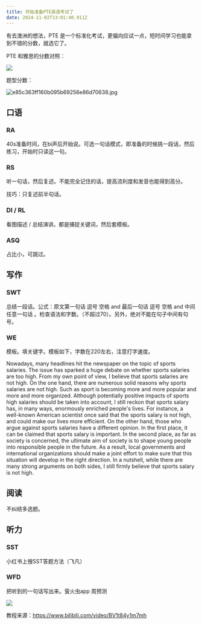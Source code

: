 ```yaml
---
title: 开始准备PTE英语考试了
date: 2024-11-02T13:01:40.911Z
---
```





有去澳洲的想法，PTE 是一个标准化考试，更偏向应试一点，短时间学习也能拿到不错的分数，就选它了。

PTE 和雅思的分数对照：

![](https://img.jasonleehere.com/202411012218259.png)

题型分数：

![e85c363ff160b095b69256e86d70638.jpg](https://img.jasonleehere.com/e85c363ff160b095b69256e86d70638.jpg)

## 口语

### RA

40s准备时间，在bi声后开始说。可选一句话模式，即准备的时候挑一段话，然后练习，开始时只读这一句。

### RS

听一句话，然后复述。不能完全记住的话，提高流利度和发音也能得到高分。

技巧：只复述前半句话。

### DI / RL

看图描述 / 总结演讲。都是捕捉关键词，然后套模板。

### ASQ

占比小，可跳过。

## 写作

### SWT

总结一段话。公式：原文第一句话 逗号 空格 and 最后一句话 逗号 空格 and 中间任意一句话 。检查语法和字数。（不超过70）。另外，绝对不能在句子中间有句号。

### WE

模板。填关键字。模板如下，字数在220左右，注意打字速度。

Nowadays, many headlines hit the newspaper on the topic of sports salaries. The issue has sparked a huge debate on whether sports salaries are too high. From my own point of view, I believe that sports salaries are not high.
On the one hand, there are numerous solid reasons why sports salaries are not high. Such as sport is becoming more and more popular and more and more organized. Although potentially positive impacts of sports high salaries should be taken into account, I still reckon that sports salary has, in many ways, enormously enriched people's lives. For instance, a well-known American scientist once said that the sports salary is not high, and could make our lives more efficient.
On the other hand, those who argue against sports salaries have a different opinion. In the first place, it can be claimed that sports salary is important. In the second place, as far as society is concerned, the ultimate aim of society is to shape young people into responsible people in the future. As a result, local governments and international organizations should make a joint effort to make sure that this situation will develop in the right direction.
In a nutshell, while there are many strong arguments on both sides, I still firmly believe that sports salary is not high.

## 阅读

不纠结多选题。

## 听力

### SST

小红书上搜SST答题方法（飞凡）

### WFD

把听到的一句话写出来。萤火虫app 周预测

![](https://img.jasonleehere.com/202411022101897.png)

教程来源：https://www.bilibili.com/video/BV1t84y1m7mh